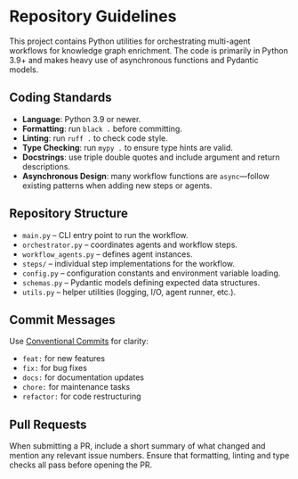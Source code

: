 # Repository Guidelines

This project contains Python utilities for orchestrating multi-agent workflows for knowledge graph enrichment. The code is primarily in Python 3.9+ and makes heavy use of asynchronous functions and Pydantic models.

## Coding Standards

- **Language**: Python 3.9 or newer.
- **Formatting**: run `black .` before committing.
- **Linting**: run `ruff .` to check code style.
- **Type Checking**: run `mypy .` to ensure type hints are valid.
- **Docstrings**: use triple double quotes and include argument and return descriptions.
- **Asynchronous Design**: many workflow functions are `async`—follow existing patterns when adding new steps or agents.

## Repository Structure

- `main.py` – CLI entry point to run the workflow.
- `orchestrator.py` – coordinates agents and workflow steps.
- `workflow_agents.py` – defines agent instances.
- `steps/` – individual step implementations for the workflow.
- `config.py` – configuration constants and environment variable loading.
- `schemas.py` – Pydantic models defining expected data structures.
- `utils.py` – helper utilities (logging, I/O, agent runner, etc.).

## Commit Messages

Use [Conventional Commits](https://www.conventionalcommits.org/) for clarity:

- `feat:` for new features
- `fix:` for bug fixes
- `docs:` for documentation updates
- `chore:` for maintenance tasks
- `refactor:` for code restructuring

## Pull Requests

When submitting a PR, include a short summary of what changed and mention any relevant issue numbers. Ensure that formatting, linting and type checks all pass before opening the PR.

